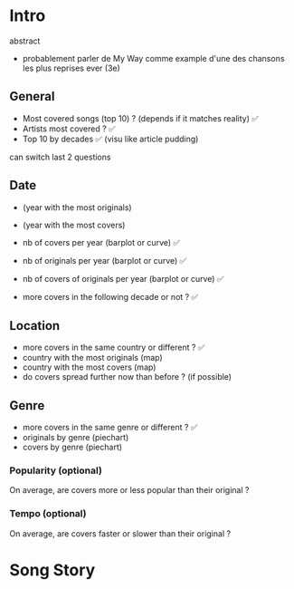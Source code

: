 # Intro
abstract
+ probablement parler de My Way comme example d'une des chansons les plus reprises ever (3e)

## General
* Most covered songs (top 10) ? (depends if it matches reality)  ✅
* Artists most covered ? ✅
* Top 10 by decades ✅ (visu like article pudding)

can switch last 2 questions

## Date
* (year with the most originals)
* (year with the most covers)
* nb of covers per year (barplot or curve) ✅
* nb of originals per year (barplot or curve) ✅

* nb of covers of originals per year (barplot or curve) ✅
* more covers in the following decade or not ? ✅

## Location
* more covers in the same country or different ? ✅
* country with the most originals (map)
* country with the most covers (map)
* do covers spread further now than before ? (if possible)

## Genre
* more covers in the same genre or different ? ✅
* originals by genre (piechart)
* covers by genre (piechart)

### Popularity (optional)
On average, are covers more or less popular than their original ?
### Tempo (optional)
On average, are covers faster or slower than their original ?

# Song Story

